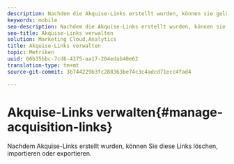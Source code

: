 ```yaml
---
description: Nachdem die Akquise-Links erstellt wurden, können sie gelöscht, importiert oder exportiert werden.
keywords: mobile
seo-description: Nachdem die Akquise-Links erstellt wurden, können sie gelöscht, importiert oder exportiert werden.
seo-title: Akquise-Links verwalten
solution: Marketing Cloud,Analytics
title: Akquise-Links verwalten
topic: Metriken
uuid: 06b35bbc-7cd6-4375-aa17-204edab40e62
translation-type: tm+mt
source-git-commit: 3b744229b3fc288363be74c3c4adcd71ecc4fad4

---
```



# Akquise-Links verwalten{#manage-acquisition-links}

Nachdem Akquise-Links erstellt wurden, können Sie diese Links löschen, importieren oder exportieren.